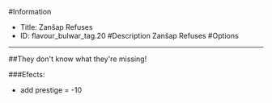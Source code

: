 #Information
 - Title: Zanšap Refuses
 - ID: flavour_bulwar_tag.20
#Description
Zanšap Refuses
#Options

___
##They don't know what they're missing!

###Efects:<ul><li>add prestige = -10</li></ul>

